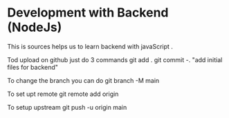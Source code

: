 
# Development with Backend  (NodeJs)

This is sources helps us to learn backend with javaScript .


Tod upload on github just do 3 commands
git add . <yaha paar files>
git commit -. "add initial files for backend"
<master branch chal rahi h >

To change the branch you can do 
git branch -M main


To set upt remote 
git remote add origin <source-address-link>

To setup upstream 
git push -u origin main